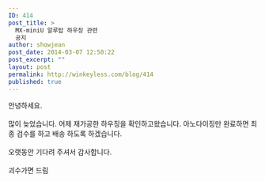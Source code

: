 ```yaml
---
ID: 414
post_title: >
  MX-miniU 알루탑 하우징 관련
  공지
author: showjean
post_date: 2014-03-07 12:50:22
post_excerpt: ""
layout: post
permalink: http://winkeyless.com/blog/414
published: true
---
```

안녕하세요.<br />
<br />
많이 늦었습니다. 어제 재가공한 하우징을 확인하고왔습니다. 아노다이징만 완료하면 최종 검수를 하고 배송 하도록 하겠습니다. <br />
<br />
오랫동안 기다려 주셔서 감사합니다.<br />
<br />
괴수가면 드림